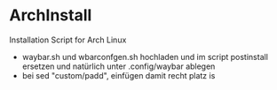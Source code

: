 # ArchInstall
Installation Script for Arch Linux
- waybar.sh und wbarconfgen.sh hochladen und im script postinstall ersetzen und natürlich unter .config/waybar ablegen
- bei sed "custom/padd", einfügen damit recht platz is
